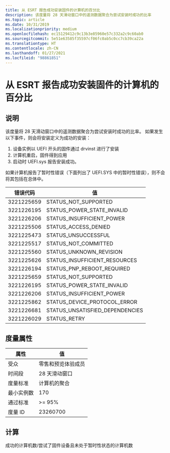```yaml
---
title: 从 ESRT 报告成功安装固件的计算机的百分比
description: 该度量将 28 天滑动窗口中的遥测数据聚合为尝试安装时成功的比率
ms.topic: article
ms.date: 10/31/2019
ms.localizationpriority: medium
ms.openlocfilehash: ec15129412c9c13b3e85960e57c332a2c9c60ab0
ms.sourcegitcommit: 5e51e63585f35597cf06fc0ab5c0cc7cb39ca22a
ms.translationtype: HT
ms.contentlocale: zh-CN
ms.lasthandoff: 01/27/2021
ms.locfileid: "98861851"
---
```

# <a name="percent-of-machines-reporting-successful-firmware-installation-from-esrt"></a>从 ESRT 报告成功安装固件的计算机的百分比

## <a name="description"></a>说明

该度量将 28 天滑动窗口中的遥测数据聚合为尝试安装时成功的比率。
如果发生以下事件，则会将安装定义为成功的安装：

1. 设备实例以 UEFI 开头的固件通过 drvinst 进行了安装
2. 计算机重启，固件得到应用
3. 启动时 UEFI.sys 报告安装成功。


如果计算机报告了暂时性错误（下面列出了 UEFI.SYS 中的暂时性错误），则不会将其包括在总体中。

|错误代码|值|
|----|----|
|3221225659| STATUS_NOT_SUPPORTED|
|3221226195| STATUS_POWER_STATE_INVALID|
|3221226206| STATUS_INSUFFICIENT_POWER|
|3221225506| STATUS_ACCESS_DENIED|
|3221225473| STATUS_UNSUCCESSFUL|
|3221225517| STATUS_NOT_COMMITTED|
|3221225560| STATUS_UNKNOWN_REVISION|
|3221225626| STATUS_INSUFFICIENT_RESOURCES|
|3221226194| STATUS_PNP_REBOOT_REQUIRED|
|3221225659| STATUS_NOT_SUPPORTED|
|3221226195| STATUS_POWER_STATE_INVALID|
|3221226206| STATUS_INSUFFICIENT_POWER|
|3221225862| STATUS_DEVICE_PROTOCOL_ERROR|
|3221226681| STATUS_UNSATISFIED_DEPENDENCIES|
|3221226029| STATUS_RETRY|

## <a name="measure-attributes"></a>度量属性

|属性|值|
|----|----|
|受众 |零售和预览体验成员|
|时间段 |28 天滑动窗口|
|度量标准 |计算机的聚合|
|最小实例数 |170|
|通过标准 |>= 95%|
|度量 ID |23260700|

## <a name="calculation"></a>计算

成功的计算机数/尝试了固件设备且未处于暂时性状态的计算机数

